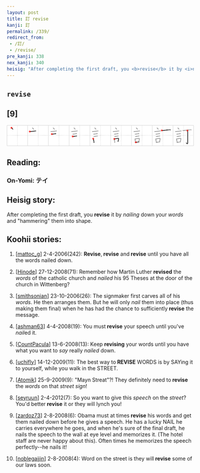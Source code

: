 ```yaml
---
layout: post
title: 訂 revise
kanji: 訂
permalink: /339/
redirect_from:
 - /訂/
 - /revise/
pre_kanji: 338
nex_kanji: 340
heisig: "After completing the first draft, you <b>revise</b> it by <i>nailing</i> down your <i>words</i> and &quot;hammering&quot; them into shape."
---
```


## `revise`

## [9]

<div class="stroke"><img src="../images/E8A882.png" /></div>

## Reading:

### On-Yomi: テイ

## Heisig story:

After completing the first draft, you <b>revise</b> it by <i>nailing</i> down your <i>words</i> and &quot;hammering&quot; them into shape.

## Koohii stories:

1) [<a href="http://kanji.koohii.com/profile/mattoc_g">mattoc_g</a>] 2-4-2006(242): <strong>Revise</strong>,<strong> revise</strong> and<strong> revise</strong> until you have all the words nailed down.

2) [<a href="http://kanji.koohii.com/profile/Hinode">Hinode</a>] 27-12-2008(71): Remember how Martin Luther <strong>revised</strong> the <em>words</em> of the catholic church and <em>nailed</em> his 95 Theses at the door of the church in Wittenberg?

3) [<a href="http://kanji.koohii.com/profile/smithsonian">smithsonian</a>] 23-10-2006(26): The signmaker first carves all of his <em>words</em>. He then arranges them. But he will only <em>nail</em> them into place (thus making them final) when he has had the chance to sufficiently<strong> revise</strong> the message.

4) [<a href="http://kanji.koohii.com/profile/ashman63">ashman63</a>] 4-4-2008(19): You must<strong> revise</strong> your speech until you&#039;ve <em>nail</em>ed it.

5) [<a href="http://kanji.koohii.com/profile/CountPacula">CountPacula</a>] 13-6-2008(13): Keep <strong>revising</strong> your words until you have what you want to <em>say</em> really <em>nailed</em> down.

6) [<a href="http://kanji.koohii.com/profile/uchifly">uchifly</a>] 14-12-2009(11): The best way to<strong> REVISE</strong> WORDS is by SAYing it to yourself, while you walk in the STREET.

7) [<a href="http://kanji.koohii.com/profile/Atomik">Atomik</a>] 25-9-2009(9): &quot;Mayn Streat&quot;?! They definitely need to<strong> revise</strong> the <em>words</em> on that <em>street sign</em>!

8) [<a href="http://kanji.koohii.com/profile/seyruun">seyruun</a>] 2-4-2012(7): So you want to give this <em>speech</em> on the <em>street</em>? You&#039;d better<strong> revise</strong> it or they will lynch you!

9) [<a href="http://kanji.koohii.com/profile/zardoz73">zardoz73</a>] 2-8-2008(6): Obama must at times<strong> revise</strong> his words and get them nailed down before he gives a speech. He has a lucky NAIL he carries everywhere he goes, and when he&#039;s sure of the final draft, he nails the speech to the wall at eye level and memorizes it. (The hotel staff are never happy about this). Often times he memorizes the speech perfectly--he nails it!

10) [<a href="http://kanji.koohii.com/profile/noblegaijin">noblegaijin</a>] 2-8-2008(4): Word on the street is they will<strong> revise</strong> some of our laws soon.
